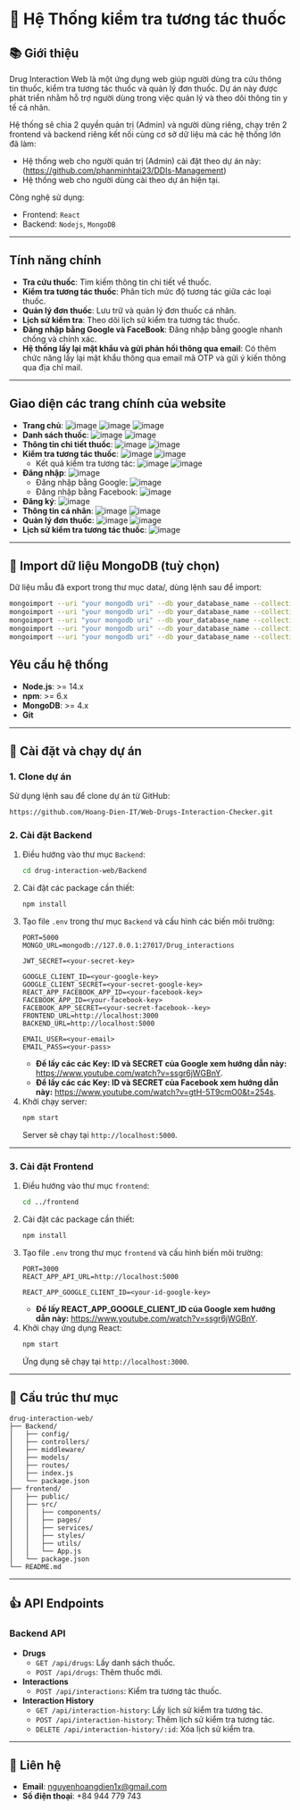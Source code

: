 # 💊 Hệ Thống kiểm tra tương tác thuốc

## 📚 Giới thiệu
Drug Interaction Web là một ứng dụng web giúp người dùng tra cứu thông tin thuốc, kiểm tra tương tác thuốc và quản lý đơn thuốc. Dự án này được phát triển nhằm hỗ trợ người dùng trong việc quản lý và theo dõi thông tin y tế cá nhân.

Hệ thống sẽ chia 2 quyền quản trị (Admin) và người dùng riêng, chạy trên 2 frontend và backend riêng kết nối cùng cơ sở dữ liệu mà các hệ thống lớn đã làm:
- Hệ thống web cho người quản trị (Admin) cài đặt theo dự án này: (https://github.com/phanminhtai23/DDIs-Management)
- Hệ thống web cho người dùng cài theo dự án hiện tại.

Công nghệ sử dụng:
- Frontend: `React`
- Backend: `Nodejs`, `MongoDB`
---

## Tính năng chính
- **Tra cứu thuốc**: Tìm kiếm thông tin chi tiết về thuốc.
- **Kiểm tra tương tác thuốc**: Phân tích mức độ tương tác giữa các loại thuốc.
- **Quản lý đơn thuốc**: Lưu trữ và quản lý đơn thuốc cá nhân.
- **Lịch sử kiểm tra**: Theo dõi lịch sử kiểm tra tương tác thuốc.
- **Đăng nhập bằng Google và FaceBook**: Đăng nhập bằng google nhanh chống và chính xác.
- **Hệ thống lấy lại mật khẩu và gửi phản hồi thông qua email**: Có thêm chức năng lấy lại mật khẩu thông qua email mã OTP và gửi ý kiến thông qua địa chỉ mail.
---
## Giao diện các trang chính của website
- **Trang chủ**:
  ![image](https://github.com/user-attachments/assets/a1a6a2d4-1ed1-4b53-89c9-e8ce0041d7fb)
  ![image](https://github.com/user-attachments/assets/9a85d0ef-185a-4869-9c2f-9f73f7954f75)
  ![image](https://github.com/user-attachments/assets/d8f158f1-5f7d-4329-a4a2-885858fcdaba)
- **Danh sách thuốc**:
  ![image](https://github.com/user-attachments/assets/186282a9-a906-449e-aada-552aaa8eb7b1)
  ![image](https://github.com/user-attachments/assets/f3f59b68-433e-49d0-9901-52d8b1684541)
- **Thông tin chi tiết thuốc**:
  ![image](https://github.com/user-attachments/assets/638c08eb-096d-4634-af33-ea3bf2ef2fa1)
  ![image](https://github.com/user-attachments/assets/77a370ce-7172-4e3d-ad36-58e21bb91997)
- **Kiểm tra tương tác thuốc**:
  ![image](https://github.com/user-attachments/assets/42c164f9-b3ec-438c-b945-ee8f7fa4a7c3)
  ![image](https://github.com/user-attachments/assets/b045b84a-e9ce-4cc8-b929-d47d60e6053d)
   + Kết quả kiểm tra tương tác:
  ![image](https://github.com/user-attachments/assets/e9c58f0e-cb00-4273-9d16-c67637b97f90)
  ![image](https://github.com/user-attachments/assets/0db30650-cb34-4166-8c29-c018d7fb895e)
- **Đăng nhập**:
  ![image](https://github.com/user-attachments/assets/3ed8db06-12a4-4ddb-ad52-e657085d6bc5)
  + Đăng nhập bằng Google:
  ![image](https://github.com/user-attachments/assets/dbb5848c-31b6-49b1-aab4-d30c85025084)
  + Đăng nhập bằng Facebook:
  ![image](https://github.com/user-attachments/assets/50e0638b-d044-4541-a49a-7dc48d63c61f)
- **Đăng ký**:
  ![image](https://github.com/user-attachments/assets/d86336f7-75d5-44e5-bcac-0bb661b25a74)
- **Thông tin cá nhân**:
  ![image](https://github.com/user-attachments/assets/95fff24d-9f5d-4c69-96eb-6dd069af666c)
  ![image](https://github.com/user-attachments/assets/cadc7711-0e55-412c-ba16-21d9a0fcb81d)
- **Quản lý đơn thuốc**:
  ![image](https://github.com/user-attachments/assets/7351af4a-fa69-417e-bcb2-20d334e05df1)
  ![image](https://github.com/user-attachments/assets/f1b512da-5bcc-47d5-853a-17b47b4207c0)
- **Lịch sử kiểm tra tương tác thuốc**:
  ![image](https://github.com/user-attachments/assets/cc785ed1-ecd4-4326-8811-004eb6f8b099)

---
## 📝 Import dữ liệu MongoDB (tuỳ chọn)
Dữ liệu mẫu đã export trong thư mục data/, dùng lệnh sau để import:
``` bash
mongoimport --uri "your mongodb uri" --db your_database_name --collection drugs --file data/Drug_interactions.drugs.json --jsonArray
mongoimport --uri "your mongodb uri" --db your_database_name --collection drug_interaction --file data/Drug_interactions.drug_interaction.json --jsonArray
mongoimport --uri "your mongodb uri" --db your_database_name --collection client --file data/Drug_interactions.client.json --jsonArray
mongoimport --uri "your mongodb uri" --db your_database_name --collection interaction_history --file data/Drug_interactions.interaction_history.json --jsonArray
mongoimport --uri "your mongodb uri" --db your_database_name --collection prescriptions --file data/Drug_interactions.prescriptions.json --jsonArray
```

## Yêu cầu hệ thống
- **Node.js**: >= 14.x
- **npm**: >= 6.x
- **MongoDB**: >= 4.x
- **Git**

---

## 🔧 Cài đặt và chạy dự án

### 1. Clone dự án
Sử dụng lệnh sau để clone dự án từ GitHub:
```bash
https://github.com/Hoang-Dien-IT/Web-Drugs-Interaction-Checker.git
```

### 2. Cài đặt Backend
1. Điều hướng vào thư mục `Backend`:
   ```bash
   cd drug-interaction-web/Backend
   ```
2. Cài đặt các package cần thiết:
   ```bash
   npm install
   ```
3. Tạo file `.env` trong thư mục `Backend` và cấu hình các biến môi trường:
   ```env
   PORT=5000
   MONGO_URL=mongodb://127.0.0.1:27017/Drug_interactions
   
   JWT_SECRET=<your-secret-key>
   
   GOOGLE_CLIENT_ID=<your-google-key>
   GOOGLE_CLIENT_SECRET=<your-secret-google-key>
   REACT_APP_FACEBOOK_APP_ID=<your-facebook-key>
   FACEBOOK_APP_ID=<your-facebook-key>
   FACEBOOK_APP_SECRET=<your-secret-facebook--key>
   FRONTEND_URL=http://localhost:3000
   BACKEND_URL=http://localhost:5000
   
   EMAIL_USER=<your-email>
   EMAIL_PASS=<your-pass>
   ```
   - **Để lấy các các Key: ID và SECRET của Google xem hướng dẫn này:** https://www.youtube.com/watch?v=ssgr6jWGBnY.
   - **Để lấy các các Key: ID và SECRET của Facebook xem hướng dẫn này:** https://www.youtube.com/watch?v=gtH-5T9cmO0&t=254s.
5. Khởi chạy server:
   ```bash
   npm start
   ```
   Server sẽ chạy tại `http://localhost:5000`.

---

### 3. Cài đặt Frontend
1. Điều hướng vào thư mục `frontend`:
   ```bash
   cd ../frontend
   ```
2. Cài đặt các package cần thiết:
   ```bash
   npm install
   ```
3. Tạo file `.env` trong thư mục `frontend` và cấu hình biến môi trường:
   ```env
   PORT=3000
   REACT_APP_API_URL=http://localhost:5000
   
   REACT_APP_GOOGLE_CLIENT_ID=<your-id-google-key>
   ```
   - **Để lấy REACT_APP_GOOGLE_CLIENT_ID của Google xem hướng dẫn này:** https://www.youtube.com/watch?v=ssgr6jWGBnY.
4. Khởi chạy ứng dụng React:
   ```bash
   npm start
   ```
   Ứng dụng sẽ chạy tại `http://localhost:3000`.

---

## 🌳 Cấu trúc thư mục
```
drug-interaction-web/
├── Backend/
│   ├── config/
│   ├── controllers/
│   ├── middleware/
│   ├── models/
│   ├── routes/
│   ├── index.js
│   └── package.json
├── frontend/
│   ├── public/
│   ├── src/
│   │   ├── components/
│   │   ├── pages/
│   │   ├── services/
│   │   ├── styles/
│   │   ├── utils/
│   │   └── App.js
│   └── package.json
└── README.md
```

---

## 👍 API Endpoints

### Backend API
- **Drugs**
  - `GET /api/drugs`: Lấy danh sách thuốc.
  - `POST /api/drugs`: Thêm thuốc mới.
- **Interactions**
  - `POST /api/interactions`: Kiểm tra tương tác thuốc.
- **Interaction History**
  - `GET /api/interaction-history`: Lấy lịch sử kiểm tra tương tác.
  - `POST /api/interaction-history`: Thêm lịch sử kiểm tra tương tác.
  - `DELETE /api/interaction-history/:id`: Xóa lịch sử kiểm tra.

---


## 📲 Liên hệ
- **Email**: nguyenhoangdien1x@gmail.com
- **Số điện thoại**: +84 944 779 743
